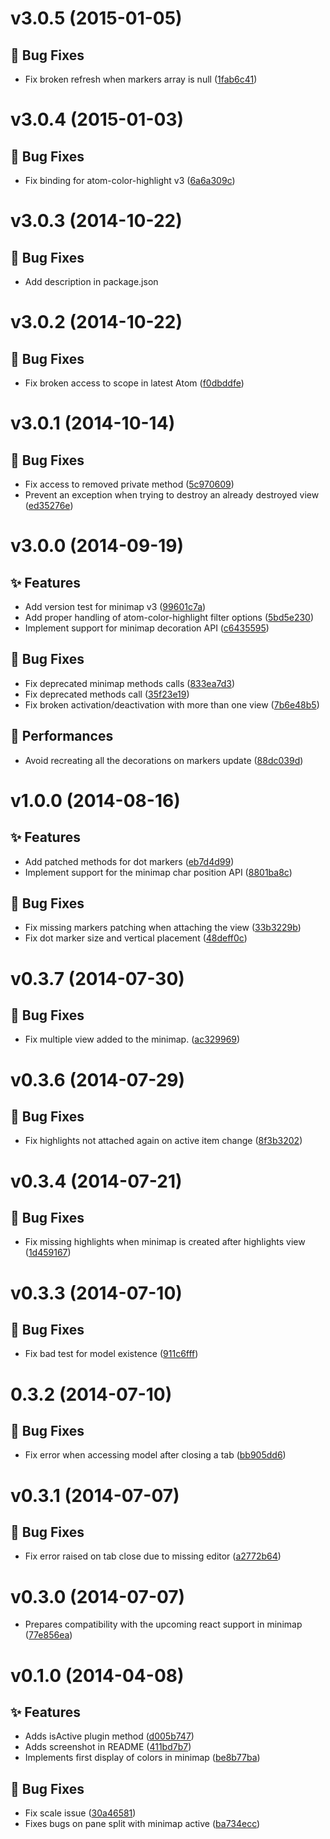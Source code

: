 <a name="v3.0.5"></a>
# v3.0.5 (2015-01-05)

## :bug: Bug Fixes

- Fix broken refresh when markers array is null ([1fab6c41](https://github.com/abe33/minimap-color-highlight/commit/1fab6c41d204062a30dadacde0dbe309cc48a9b0))

<a name="v3.0.4"></a>
# v3.0.4 (2015-01-03)

## :bug: Bug Fixes

- Fix binding for atom-color-highlight v3 ([6a6a309c](https://github.com/abe33/minimap-color-highlight/commit/6a6a309cac72b99474bc9ab27b471f86af03e4ad))

<a name="v3.0.3"></a>
# v3.0.3 (2014-10-22)

## :bug: Bug Fixes

- Add description in package.json

<a name="v3.0.2"></a>
# v3.0.2 (2014-10-22)

## :bug: Bug Fixes

- Fix broken access to scope in latest Atom ([f0dbddfe](https://github.com/abe33/minimap-color-highlight/commit/f0dbddfe86502041a4263b2374fa7611406b8f6e))

<a name="v3.0.1"></a>
# v3.0.1 (2014-10-14)

## :bug: Bug Fixes

- Fix access to removed private method ([5c970609](https://github.com/abe33/minimap-color-highlight/commit/5c970609036d41713bf03d084a10494e206828f7))
- Prevent an exception when trying to destroy an already destroyed view ([ed35276e](https://github.com/abe33/minimap-color-highlight/commit/ed35276e9ed86dd7afcd4d593d1940ee2bc3df6f))

<a name="v3.0.0"></a>
# v3.0.0 (2014-09-19)

## :sparkles: Features

- Add version test for minimap v3 ([99601c7a](https://github.com/abe33/minimap-color-highlight/commit/99601c7aef0305ebeb9ae1c21ca48afc665fe6a9))
- Add proper handling of atom-color-highlight filter options ([5bd5e230](https://github.com/abe33/minimap-color-highlight/commit/5bd5e2303cb464ad4b5684e5a5dbb0961cc2e0aa))
- Implement support for minimap decoration API ([c6435595](https://github.com/abe33/minimap-color-highlight/commit/c643559596fe335ba8c6740e8b6bb094c7356654))

## :bug: Bug Fixes

- Fix deprecated minimap methods calls ([833ea7d3](https://github.com/abe33/minimap-color-highlight/commit/833ea7d372b6542da31b36f32d7d66ff3e9ae816))
- Fix deprecated methods call ([35f23e19](https://github.com/abe33/minimap-color-highlight/commit/35f23e1907ff502e5ef6534248dbef4bf4ee2364))
- Fix broken activation/deactivation with more than one view ([7b6e48b5](https://github.com/abe33/minimap-color-highlight/commit/7b6e48b5c13d69ce29e7cf3616be8207c50149a6))

## :racehorse: Performances

- Avoid recreating all the decorations on markers update ([88dc039d](https://github.com/abe33/minimap-color-highlight/commit/88dc039dc813c32be4b35f33c319624f1a2ce1ee))

<a name="v1.0.0"></a>
# v1.0.0 (2014-08-16)

## :sparkles: Features

- Add patched methods for dot markers ([eb7d4d99](https://github.com/abe33/minimap-color-highlight/commit/eb7d4d99e691229f9437f303bcfc07f392e29616))
- Implement support for the minimap char position API ([8801ba8c](https://github.com/abe33/minimap-color-highlight/commit/8801ba8c6e0cba722a5d2136c588e7bba52bc384))

## :bug: Bug Fixes

- Fix missing markers patching when attaching the view ([33b3229b](https://github.com/abe33/minimap-color-highlight/commit/33b3229b922279efa1b690a438447e2cd150c184))
- Fix dot marker size and vertical placement ([48deff0c](https://github.com/abe33/minimap-color-highlight/commit/48deff0cd477faf8333a9f91ff5fa1a560f07c08))


<a name="v0.3.7"></a>
# v0.3.7 (2014-07-30)

## :bug: Bug Fixes

- Fix multiple view added to the minimap. ([ac329969](https://github.com/abe33/minimap-color-highlight/commit/ac329969927806de39e67ddfd6f0fc9543598eb2))

<a name="v0.3.6"></a>
# v0.3.6 (2014-07-29)

## :bug: Bug Fixes

- Fix highlights not attached again on active item change ([8f3b3202](https://github.com/abe33/minimap-color-highlight/commit/8f3b3202bac77109cd93a970caf326a1f461b75a))

<a name="v0.3.4"></a>
# v0.3.4 (2014-07-21)

## :bug: Bug Fixes

- Fix missing highlights when minimap is created after highlights view ([1d459167](https://github.com/abe33/minimap-color-highlight/commit/1d459167863c0e0c0ea42fe6d47b7cc1ee8cbfb0))

<a name="v0.3.3"></a>
# v0.3.3 (2014-07-10)

## :bug: Bug Fixes

- Fix bad test for model existence ([911c6fff](https://github.com/abe33/minimap-color-highlight/commit/911c6fff038664ae1ac1ed663c48834876a36cc0))

<a name="0.3.2"></a>
# 0.3.2 (2014-07-10)

## :bug: Bug Fixes

- Fix error when accessing model after closing a tab ([bb905dd6](https://github.com/abe33/minimap-color-highlight/commit/bb905dd6f864bdc64c5d4f0f79fb58f1f039a00b))

<a name="v0.3.1"></a>
# v0.3.1 (2014-07-07)

## :bug: Bug Fixes

- Fix error raised on tab close due to missing editor ([a2772b64](https://github.com/abe33/minimap-color-highlight/commit/a2772b64ddf8c4494ff0c72e8c8f732be0e5a028))

<a name="v0.3.0"></a>
# v0.3.0 (2014-07-07)

- Prepares compatibility with the upcoming react support in minimap ([77e856ea](https://github.com/abe33/minimap-color-highlight/commit/77e856ea9d8b7cbcc048508585351e0c00de1782))

<a name="v0.1.0"></a>
# v0.1.0 (2014-04-08)

## :sparkles: Features

- Adds isActive plugin method ([d005b747](https://github.com/abe33/minimap-color-highlight/commit/d005b747fed9ede1537e705e1f0df6e75494a673))
- Adds screenshot in README ([411bd7b7](https://github.com/abe33/minimap-color-highlight/commit/411bd7b7a9628a6e4882bcff5d920705ee8168cb))
- Implements first display of colors in minimap ([be8b77ba](https://github.com/abe33/minimap-color-highlight/commit/be8b77baa93d1df1ae48867459b7324e9e032cf8))

## :bug: Bug Fixes

- Fix scale issue ([30a46581](https://github.com/abe33/minimap-color-highlight/commit/30a46581806b7bd63b85ecf468aab67c2ca70dfb))
- Fixes bugs on pane split with minimap active ([ba734ecc](https://github.com/abe33/minimap-color-highlight/commit/ba734ecc9f509a7c7270a420b21f8549d78678d2))
